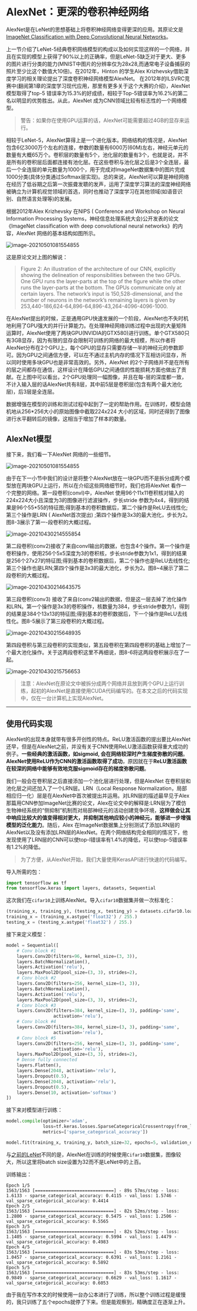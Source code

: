 # AlexNet：更深的卷积神经网络

AlexNet是在LeNet的思想基础上将卷积神经网络变得更深的应用。其原论文是[ImageNet Classification with Deep Convolutional Neural Networks](https://papers.nips.cc/paper/2012/file/c399862d3b9d6b76c8436e924a68c45b-Paper.pdf)。

上一节介绍了LeNet-5经典卷积网络模型的构成以及如何实现这样的一个网络，并且在实现的模型上获得了90%以上的正确率，但是LeNet-5缺乏对于更大、更多的图片进行分类的能力(MNIST中图片的分辨率仅为28x28,而通常电子设备捕获的照片至少比这个数值大10倍)。在2012年，Hinton 的学生Alex Krizhevsky借助深度学习的相关理论提出了深度卷积神经网络模型AlexNet。 在2012年的ILSVRC竞赛中(翻阅第1章的深度学习现代应用，那里有更多关于这个大赛的介绍)，AlexNet模型取得了top-5 错误率为15.3%的好成绩，相较于Top-5错误率为16.2%的第二名以明显的优势胜出。从此，AlexNet 成为CNN领域比较有标志性的一个网络模型。

> 警告：如果你在使用GPU运算的话，AlexNet可能需要超过4GB的显存来运行。

相较于LeNet-5，AlexNet算得上是一个进化版本。网络结构的情况是，AlexNet 包含6亿3000万个左右的连接，参数的数量有6000万(60M)左右，神经元单元的数量有大概65万个。卷积层的数量有5个，池化层的数量有3个，也就是说，并不是所有的卷积层后面都连接有池化层。在这些卷积与池化层之后是3个全连层，最后一个全连层的单元数量为1000个，用于完成对ImageNet数据集中的图片完成1000分类(具体分类通过Softmax层实现)。总的来说，AlexNet可以算是神经网络在经历了低谷期之后第一次振聋发聩的发声，运用了深度学习算法的深度神经网络被确立为计算机视觉领域的首选，同时也推动了深度学习在其他领域(如语音识别、自然语言处理等)的发展。

根据2012年Alex Krizhevsky 在NIPS ( Conference and Workshop on Neural Information Processing Systems，神经信息处理系统大会)公开发表的论文《ImageNet classification with deep convolutional neural networks》的内容，AlexNet 网络的基本结构如图所示。

![image-20210501081554855](./src/AlexNet/image-20210501081554855.png)

这是原论文对上图的解说：

> Figure 2: An illustration of the architecture of our CNN, explicitly showing the delineation of responsibilities between the two GPUs. One GPU runs the layer-parts at the top of the figure while the other runs the layer-parts at the bottom. The GPUs communicate only at certain layers. The network’s input is 150,528-dimensional, and the number of neurons in the network’s remaining layers is given by 253,440-186,624-64,896-64,896-43,264-4096-4096-1000.

在AlexNet提出的时候，正是通用GPU快速发展的一个阶段，AlexNet也不失时机地利用了GPU强大的并行计算能力。在处理神经网络训练过程中出现的大量矩阵运算时，AlexNet使用了两块GPU(NVIDIA的GTX580)进行训练。单个GTX580只有3GB显存，因为有限的显存会限制可训练的网络的最大规模，所以作者将AlexNet分布在2个GPU上，每个GPU的显存只需要存储一半的神经元的参数即可。因为GPU之间通信方便，可以在不通过主机内存的情况下互相访问显存，所以同时使用多块GPU也是非常高效的。另外，AlexNet 的2个子网络并不是在所有的层之间都存在通信，这样设计在降低GPU之间通信的性能损耗方面也做出了贡献。在上图中可以看出，2个GPU处理同一幅图像，并且在每-层的深度都一致，不计入输入层的话AlexNet共有8层，其中前5层是卷积层(包含有两个最大池化层)，后3层是全连层。

数据增强在模型的训练和测试过程中起到了一定的帮助作用。在训练时，模型会随机地从256*256大小的原始图像中截取224x224 大小的区域，同时还得到了图像进行水平翻转后的镜像，这相当于增加了样本的数量。

## AlexNet模型

接下来，我们看一下AlexNet 网络的一些细节。

![image-20210501081554855](./src/AlexNet/image-20210501081554855.png)

由于在下一小节中我们的设计是将整个AlexNet放在一块GPU而不是拆分成两个模型放在两块GPU上运行，所以在介绍这些网络细节时，我们也将AlexNet 看作一个完整的网络。第一段卷积(convl)中，AlexNet 使用96个11x11卷积核对输入的224x224大小且深度为3的图像进行滤波操作，步长stride 参数为4x4，得到的结果是96个55*55的特征图;得到基本的卷积数据后，第二个操作是ReLU去线性化;第三个操作是LRN ( AlexNet首次提出) ;第四个操作是3x3的最大池化，步长为2。图8-3展示了第一-段卷积的大概过程。

![image-20210430214555854](./src/AlexNet/image-20210430214555854.png)

第二段卷积(conv2)接收了来自convl输出的数据，也包含4个操作。第一个操作是卷积操作，使用256个5x5深度为3的卷积核，步长stride参数为1x1，得到的结果是256个27x27的特征图;得到基本的卷积数据后，第二个操作也是ReLU去线性化;第三个操作也是LRN;第四个操作是3x3的最大池化，步长为2。图8~4展示了第二段卷积的大概过程。

![image-20210430214643575](./src/AlexNet/image-20210430214643575.png)

第三段卷积(conv3) 接收了来自(conv2输出的数据，但是这一层去掉了池化操作和LRN。第一个操作是3x3的卷积操作，核数量为384，步长stride参数为1，得到的结果是384个13x13的特征图;得到基本的卷积数据后，下一个操作是ReLU去线性化。图8-5展示了第三段卷积的大概过程。

![image-20210430215648935](./src/AlexNet/image-20210430215648935.png)

第四段卷积与第三段卷积的实现类似，第五段卷积在第四段卷积的基础上增加了一个最大池化操作。关于这两段卷积这里不再细说，图8-6将这两段卷积展示在了一起。

![image-20210430215756653](./src/AlexNet/image-20210430215756653.png)

> 注意：AlexNet在原论文中被拆分成两个网络并且放到两个GPU上运行训练，起初的AlexNet是直接使用CUDA代码编写的。在本文之后的代码实现中，仅在一台计算机上实现AlexNet。

---

## 使用代码实现

AlexNet的出现本身就带有很多开创性的特点。ReLU激活函数的提出要比AlexNet还早，但是在AlexNet之前，并没有关于CNN使用ReLU激活函数获得重大成功的例子。**一些经典的激活函数，如sigmoid, 会在网络较深时产生梯度弥散的问题**。**AlexNet使用ReLU作为CNN的激活函数取得了成功**，原因就在于**ReLU激活函数在较深的网络中能够有效地克服sigmoid存在的梯度弥散问题**。

我们一般会在卷积层之后直接添加一个池化层进行处理，但是AlexNet 在卷积层和池化层之间还加入了一个LRN层。LRN（Local Response Normalization，局部相应归一化）层是在AlexNet中首次被提出并运用。对LRN层的描述最早见于Alex 那篇用CNN参加ImageNet比赛的论文，Alex在论文中的解释是:LRN层为了模仿生物神经系统的“侧抑制”机制而对局部神经元的活动创建竞争环境，**这样做会让其中响应比较大的值变得相对更大，并抑制其他响应较小的神经元，能够进一步增强模型的泛化能力**。随后，Alex 在ImageNet数据集上分别测试了添加LRN层的AlexNet以及没有添加LRN层的AlexNet。在两个网络结构完全相同的情况下，他发现使用了LRN层的CNN可以使top-l错误率有1.4%的降低，可以使top-5错误率有1.2%的降低。

> 为了方便，从AlexNet开始，我们大量使用KerasAPI进行快速的代码编写。

导入所需的包：

```python
import tensorflow as tf
from tensorflow.keras import layers, datasets, Sequential
```

这次我们在`cifar10`上训练AlexNet。导入`cifar10`数据集并做一次标准化：

```python
(training_x, training_y), (testing_x, testing_y) = datasets.cifar10.load_data()
training_x = (training_x.astype('float32') / 255.)
testing_x = (testing_x.astype('float32') / 255.)
```

接下来定义模型：

```python
model = Sequential([
    # Conv block #1
    layers.Conv2D(filters=96, kernel_size=(3, 3)),
    layers.BatchNormalization(),
    layers.Activation('relu'),
    layers.MaxPool2D(pool_size=(3, 3), strides=2),
    # Conv block #2
    layers.Conv2D(filters=256, kernel_size=(3, 3)),
    layers.BatchNormalization(),
    layers.Activation('relu'),
    layers.MaxPool2D(pool_size=(3, 3), strides=2),
    # Conv block #3
    layers.Conv2D(filters=384, kernel_size=(3, 3), padding='same',
                  activation='relu'),
    # Conv block #4
    layers.Conv2D(filters=384, kernel_size=(3, 3), padding='same',
                  activation='relu'),
    # Conv block #5
    layers.Conv2D(filters=256, kernel_size=(3, 3), padding='same',
                  activation='relu'),
    layers.MaxPool2D(pool_size=(3, 3), strides=2),
    # Dense fully connected
    layers.Flatten(),
    layers.Dense(2048, activation='relu'),
    layers.Dropout(0.5),
    layers.Dense(2048, activation='relu'),
    layers.Dropout(0.5),
    layers.Dense(10, activation='softmax')
])
```

接下来对模型进行训练：

```python
model.compile(optimizer='adam',
              loss=tf.keras.losses.SparseCategoricalCrossentropy(from_logits=False),
              metrics=['sparse_categorical_accuracy'])

model.fit(training_x, training_y, batch_size=32, epochs=5, validation_data=(testing_x, testing_y))
```

与[之前的LeNet](./[1]LeNet.md)不同的是，AlexNet在训练的时候使用`Cifar10`数据集，图像较大，所以这里将batch size设置为32而不是LeNet中的上百。

训练输出：

```
Epoch 1/5
1563/1563 [==============================] - 89s 57ms/step - loss: 1.6133 - sparse_categorical_accuracy: 0.4115 - val_loss: 1.5746 - val_sparse_categorical_accuracy: 0.4414
Epoch 2/5
1563/1563 [==============================] - 82s 52ms/step - loss: 1.2800 - sparse_categorical_accuracy: 0.5475 - val_loss: 1.2506 - val_sparse_categorical_accuracy: 0.5565
Epoch 3/5
1563/1563 [==============================] - 82s 52ms/step - loss: 1.1405 - sparse_categorical_accuracy: 0.5994 - val_loss: 1.4479 - val_sparse_categorical_accuracy: 0.4983
Epoch 4/5
1563/1563 [==============================] - 83s 53ms/step - loss: 1.0457 - sparse_categorical_accuracy: 0.6391 - val_loss: 1.2161 - val_sparse_categorical_accuracy: 0.5892
Epoch 5/5
1563/1563 [==============================] - 83s 53ms/step - loss: 0.9849 - sparse_categorical_accuracy: 0.6629 - val_loss: 1.1617 - val_sparse_categorical_accuracy: 0.6053
```

由于我在写作本文的时候使用一台办公本进行了训练，所以整个训练过程是缓慢的，我只训练了五个epochs就停了下来。但是能观察到，精确度正在逐渐上升。